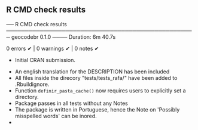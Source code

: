 ## R CMD check results

── R CMD check results ─────────────────────────────────────────────────── geocodebr 0.1.0 ────
Duration: 6m 40.7s

0 errors ✔ | 0 warnings ✔ | 0 notes ✔


* Initial CRAN submission.
- An english translation for the DESCRIPTION has been included
- All files inside the direcory "tests/tests_rafa/" have been added to .Rbuildignore.
- Function `definir_pasta_cache()` now requires users to explicitly set a directory.
- Package passes in all tests without any Notes
- The package is written in Portuguese, hence the Note on 'Possibly misspelled words' can be inored.
- 
